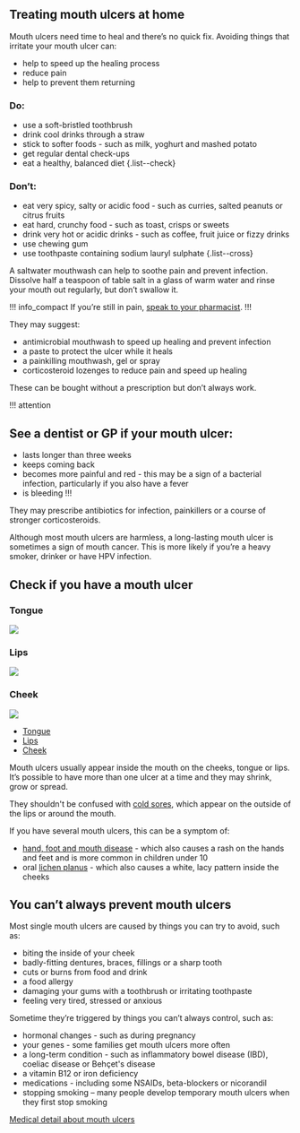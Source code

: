 ## Treating mouth ulcers at home

Mouth ulcers need time to heal and there’s no quick fix. Avoiding things that irritate your mouth ulcer can:

- help to speed up the healing process 
- reduce pain
- help to prevent them returning

### Do:

- use a soft-bristled toothbrush
- drink cool drinks through a straw
- stick to softer foods - such as milk, yoghurt and mashed potato
- get regular dental check-ups
- eat a healthy, balanced diet
{.list--check}

### Don’t:

- eat very spicy, salty or acidic food - such as curries, salted peanuts or citrus fruits
- eat hard, crunchy food - such as toast, crisps or sweets
- drink very hot or acidic drinks - such as coffee, fruit juice or fizzy drinks
- use chewing gum
- use toothpaste containing sodium lauryl sulphate
{.list--cross}

A saltwater mouthwash can help to soothe pain and prevent infection. Dissolve half a teaspoon of table salt in a glass of warm water and rinse your mouth out regularly, but don’t swallow it.

!!! info_compact
  If you’re still in pain, [speak to your pharmacist](#).
!!!

They may suggest:

- antimicrobial mouthwash to speed up healing and prevent infection
- a paste to protect the ulcer while it heals
- a painkilling mouthwash, gel or spray
- corticosteroid lozenges to reduce pain and speed up healing

These can be bought without a prescription but don’t always work.

!!! attention
  ## See a dentist or GP if your mouth ulcer:
  - lasts longer than three weeks
  - keeps coming back
  - becomes more painful and red - this may be a sign of a bacterial infection, particularly if you also have a fever
  - is bleeding
!!!

They may prescribe antibiotics for infection, painkillers or a course of stronger corticosteroids.


Although most mouth ulcers are harmless, a long-lasting mouth ulcer is sometimes a sign of mouth cancer. This is more likely if you’re a heavy smoker, drinker or have HPV infection.

## Check if you have a mouth ulcer

<section class="tabs js-tabs">

  <div class="tabs--tab-container js-tabs-content">
      <div class="tabs--tab js-tab-pane" id="tab-tongue">
        <h3 class="tabs--tab-heading">Tongue</h3>
        <div class="tabs--tab-content">
          <img src="http://placekitten.com/630/420" />
        </div>
      </div>
      <div class="tabs--tab js-tab-pane" id="tab-lips }}">
        <h3 class="tabs--tab-heading">Lips</h3>
        <div class="tabs--tab-content">
          <img src="http://placekitten.com/633/422" />
        </div>
      </div>
      <div class="tabs--tab js-tab-pane" id="tab-cheek }}">
        <h3 class="tabs--tab-heading">Cheek</h3>
        <div class="tabs--tab-content">
          <img src="http://placekitten.com/636/424" />
        </div>
      </div>
  </div>

  <ul class="tabs--nav js-tabs-nav">
    <li class="tabs--nav-item">
      <a href="#tab-tongue" class="tabs--nav-link">Tongue</a>
    </li>
    <li class="tabs--nav-item">
      <a href="#tab-lips" class="tabs--nav-link">Lips</a>
    </li>
    <li class="tabs--nav-item">
      <a href="#tab-cheek" class="tabs--nav-link">Cheek</a>
    </li>
  </ul>

</section>

Mouth ulcers usually appear inside the mouth on the cheeks, tongue or lips. It’s possible to have more than one ulcer at a time and they may shrink, grow or spread.

They shouldn't be confused with [cold sores](#), which appear on the outside of the lips or around the mouth.

If you have several mouth ulcers, this can be a symptom of:

- [hand, foot and mouth disease](#) - which also causes a rash on the hands and feet and is more common in children under 10
- oral [lichen planus](#) - which also causes a white, lacy pattern inside the cheeks

## You can’t always prevent mouth ulcers

Most single mouth ulcers are caused by things you can try to avoid, such as:

- biting the inside of your cheek
- badly-fitting dentures, braces, fillings or a sharp tooth
- cuts or burns from food and drink
- a food allergy
- damaging your gums with a toothbrush or irritating toothpaste
- feeling very tired, stressed or anxious

Sometime they’re triggered by things you can’t always control, such as:

- hormonal changes - such as during pregnancy
- your genes - some families get mouth ulcers more often
- a long-term condition - such as inflammatory bowel disease (IBD), coeliac disease or Behçet's disease
- a vitamin B12 or iron deficiency
- medications - including some NSAIDs, beta-blockers or nicorandil
- stopping smoking – many people develop temporary mouth ulcers when they first stop smoking

[Medical detail about mouth ulcers](#)
